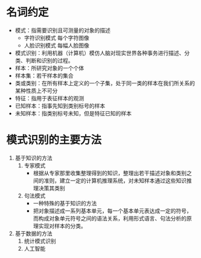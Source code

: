 # 名词约定
* 模式：指需要识别且可测量的对象的描述
	* 字符识别模式    每个字符图像
	* 人脸识别模式    每幅人脸图像
* 模式识别：利用机器（计算机）模仿人脑对现实世界各种事务进行描述、分类、判断和识别的过程。
* 样本：所研究对象的一个个体
* 样本集：若干样本的集合
* 类或类别：在所有样本上定义的一个子集，处于同一类的样本在我们所关系的某种性质上不可分
* 特征：指用于表征样本的观测
* 已知样本：指事先知到类别标号的样本
* 未知样本：指类别标号未知，但是特征已知的样本
# 模式识别的主要方法
1. 基于知识的方法
	1. 专家模式
		* 根据从专家那里收集整理得到的知识，整理出若干描述对象和类别之间的准则，建立一定的计算机推理系统，对未知样本通过这些知识推理决策其类别
	2. 句法模式
		* 一种特殊的基于知识的方法
		* 把对象描述成一系列基本单元，每一个基本单元表达成一定的符号，而构成对象单元符号之间的语法关系，利用形式语言、句法分析的原理实现对样本的分类。
1. 基于数据的方法
	1. 统计模式识别
	2. 人工智能
